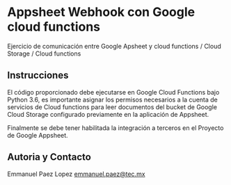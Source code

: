 # Appsheet Webhook con Google cloud functions
Ejercicio de comunicación entre Google Apsheet y cloud functions / Cloud Storage / Cloud functions 

## Instrucciones
El código proporcionado debe ejecutarse en Google Cloud Functions bajo Python 3.6, es importante asignar los permisos necesarios a la cuenta de servicios de Cloud functions para leer documentos del bucket de Google Cloud Storage configurado previamente en la aplicación de Appsheet. 

Finalmente se debe tener habilitada la integración a terceros en el Proyecto de Google Appsheet.

## Autoria y Contacto

Emmanuel Paez Lopez
emmanuel.paez@tec.mx


